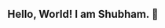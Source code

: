 ## Hello, World! I am Shubham. 👋

<!--
🚀 Full Stack Developer | 🌐 Web3 Enthusiast | 🧠 Problem Solver

🛠 Tech Stack:
Languages: Java, JavaScript, TypeScript, Python, Kotlin, C# (and a few secret ones 😏)
Frameworks: Node.js, React, Angular, ASP.NET, and I have a special place for Docker and CI/CD 🐳
Databases: PostgreSQL, MongoDB, MySQL – because what's code without some storage, right?

🚧 Projects:
Auth Hub: Full-stack authentication system with Google & Facebook logins! No more remembering passwords! 🙌
Shopping WebApp: Seamless online shopping experience – wallet approved! 🛍️
Chess Game WebApp: Play chess like a pro, now you just need to beat me ♟️ (good luck!)

"Code is like humor. When you have to explain it, it’s bad." – 😅 Probably me after every debugging session.

🎓 Education:
George Mason University: Master of Science in Computer Science 🧑‍🎓
Savitribai Phule Pune University: Bachelor of Engineering in Computer Engineering 🎓

🧑‍💻 Fun Facts:
I once lost a bet and ended up building a restaurant website in WordPress. 🍽️
Chess Club member who loves to talk strategy over a game! ♟️
Currently fooling the algorithm on my other Instagram by following only tech accounts! 🤖
-->

